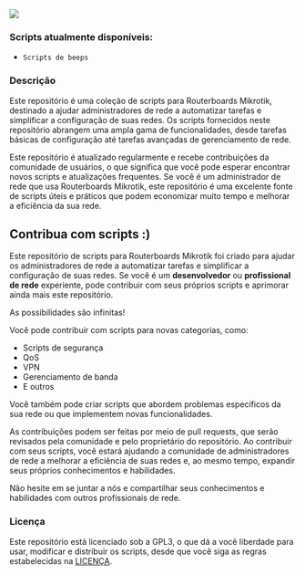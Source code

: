 ![](https://img.shields.io/badge/license-GPLv3-blue)

### Scripts atualmente disponíveis:
- `Scripts de beeps`

### Descrição
Este repositório é uma coleção de scripts para Routerboards Mikrotik, destinado a ajudar administradores de rede a automatizar tarefas e simplificar a configuração de suas redes. Os scripts fornecidos neste repositório abrangem uma ampla gama de funcionalidades, desde tarefas básicas de configuração até tarefas avançadas de gerenciamento de rede.

Este repositório é atualizado regularmente e recebe contribuições da comunidade de usuários, o que significa que você pode esperar encontrar novos scripts e atualizações frequentes. Se você é um administrador de rede que usa Routerboards Mikrotik, este repositório é uma excelente fonte de scripts úteis e práticos que podem economizar muito tempo e melhorar a eficiência da sua rede.

## Contribua com scripts :)
Este repositório de scripts para Routerboards Mikrotik foi criado para ajudar os administradores de rede a automatizar tarefas e simplificar a configuração de suas redes. Se você é um **desenvolvedor** ou **profissional de rede** experiente, pode contribuir com seus próprios scripts e aprimorar ainda mais este repositório.

As possibilidades são infinitas!

Você pode contribuir com scripts para novas categorias, como:
- Scripts de segurança
- QoS
- VPN
- Gerenciamento de banda
- E outros

Você também pode criar scripts que abordem problemas específicos da sua rede ou que implementem novas funcionalidades.

As contribuições podem ser feitas por meio de pull requests, que serão revisados pela comunidade e pelo proprietário do repositório. Ao contribuir com seus scripts, você estará ajudando a comunidade de administradores de rede a melhorar a eficiência de suas redes e, ao mesmo tempo, expandir seus próprios conhecimentos e habilidades.

Não hesite em se juntar a nós e compartilhar seus conhecimentos e habilidades com outros profissionais de rede.

### Licença
Este repositório está licenciado sob a GPL3, o que dá a você liberdade para usar, modificar e distribuir os scripts, desde que você siga as regras estabelecidas na [LICENÇA](LICENSE).
